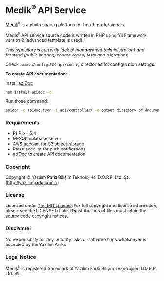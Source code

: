 # Medik<sup>&reg;</sup> API Service
[Medik](http://medik.com)<sup>&reg;</sup> is a photo sharing platform for health professionals.

Medik<sup>&reg;</sup> API service source code is written in PHP using [Yii Framework](http://www.yiiframework.com) version 2 (advanced template is used).

*This repository is currently lack of management (administration) and frontend (public sharing) source codes, tests and migrations.*

Check `common/config` and `api/config` directories for configuration settings.

**To create API documentation:**

Install [apiDoc](http://apidocjs.com)
```sh
npm install apidoc -g
```

Run those command:
```sh
apidoc -c apidoc.json -i api/controller/ -o output_directory_of_documentation/
```

### Requirements
* PHP >= 5.4
* MySQL database server
* AWS account for S3 object-storage
* Parse account for push notifications
* [apiDoc](http://apidocjs.com) to create API documentation

### Copyright
Copyright &copy; Yazılım Parkı Bilişim Teknolojileri D.O.R.P. Ltd. Şti. (http://yazilimparki.com.tr)

### License
Licensed under [The MIT License](https://opensource.org/licenses/mit-license.php).
For full copyright and license information, please see the LICENSE.txt file.
Redistributions of files must retain the source code copyright notices.

### Disclaimer
No responsiblity for any security risks or software bugs whatsoever is accepted by the Yazılım Parkı.

### Legal Notice
Medik<sup>&reg;</sup> is registered trademark of Yazılım Parkı Bilişim Teknolojileri D.O.R.P. Ltd. Şti.

